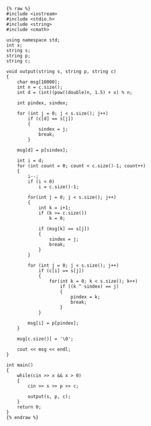     {% raw %}
    #include <iostream>
    #include <stdio.h>
    #include <string>
    #include <cmath>
    
    using namespace std;
    int x;
    string s;
    string p;
    string c;
    
    void output(string s, string p, string c)
    {
    	char msg[10000];
    	int n = c.size();
    	int d = (int)(pow((double)n, 1.5) + x) % n;
    	
    	int pindex, sindex;
    
    	for (int j = 0; j < s.size(); j++)
    		if (c[d] == s[j])
    		{
    			sindex = j;
    			break;
    		}
    
    	msg[d] = p[sindex];
    	
    	int i = d;
    	for (int count = 0; count < c.size()-1; count++)
    	{
    		i--;
    		if (i < 0)
    			i = c.size()-1;
    
    		for(int j = 0; j < s.size(); j++)
    		{
    			int k = i+1;
    			if (k >= c.size())
    				k = 0;	
    
    			if (msg[k] == s[j])
    			{
    				sindex = j;
    				break;
    			}
    		}
    
    		for (int j = 0; j < s.size(); j++)
    			if (c[i] == s[j])
    			{
    				for(int k = 0; k < s.size(); k++)
    					if ((k ^ sindex) == j)
    					{
    						pindex = k;
    						break;
    					}
    			}
    		
    		msg[i] = p[pindex];
    	}
    
    	msg[c.size()] = '\0';
    
    	cout << msg << endl;
    }
    
    int main()
    {
    	while(cin >> x && x > 0)
    	{
    		cin >> s >> p >> c;	
    
    		output(s, p, c);
    	}
    	return 0;
    }
    {% endraw %}
